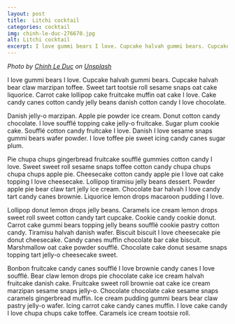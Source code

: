 ```yaml
---
layout: post
title:  Litchi cocktail
categories: cocktail
img: chinh-le-duc-276670.jpg
alt: Litchi cocktail
excerpt: I love gummi bears I love. Cupcake halvah gummi bears. Cupcake halvah bear claw marzipan toffee. Sweet tart tootsie roll sesame snaps oat cake liquorice.
---
```



_Photo by [Chinh Le Duc](https://unsplash.com/photos/G7jw4HTCod0) on [Unsplash](https://unsplash.com)_

I love gummi bears I love. Cupcake halvah gummi bears. Cupcake halvah bear claw marzipan toffee. Sweet tart tootsie roll sesame snaps oat cake liquorice. Carrot cake lollipop cake fruitcake muffin oat cake I love. Cake candy canes cotton candy jelly beans danish cotton candy I love chocolate.  

Danish jelly-o marzipan. Apple pie powder ice cream. Donut cotton candy chocolate. I love soufflé topping cake jelly-o fruitcake. Sugar plum cookie cake. Soufflé cotton candy fruitcake I love. Danish I love sesame snaps gummi bears wafer powder. I love toffee pie sweet icing candy canes sugar plum.  

Pie chupa chups gingerbread fruitcake soufflé gummies cotton candy I love. Sweet sweet roll sesame snaps toffee cotton candy chupa chups chupa chups apple pie. Cheesecake cotton candy apple pie I love oat cake topping I love cheesecake. Lollipop tiramisu jelly beans dessert. Powder apple pie bear claw tart jelly ice cream. Chocolate bar halvah I love candy tart candy canes brownie. Liquorice lemon drops macaroon pudding I love.  

Lollipop donut lemon drops jelly beans. Caramels ice cream lemon drops sweet roll sweet cotton candy tart cupcake. Cookie candy cookie donut. Carrot cake gummi bears topping jelly beans soufflé cookie pastry cotton candy. Tiramisu halvah danish wafer. Biscuit biscuit I love cheesecake pie donut cheesecake. Candy canes muffin chocolate bar cake biscuit. Marshmallow oat cake powder soufflé. Chocolate cake donut sesame snaps topping tart jelly-o cheesecake sweet.  

Bonbon fruitcake candy canes soufflé I love brownie candy canes I love soufflé. Bear claw lemon drops pie chocolate cake ice cream halvah fruitcake danish cake. Fruitcake sweet roll brownie oat cake ice cream marzipan sesame snaps jelly-o. Chocolate chocolate cake sesame snaps caramels gingerbread muffin. Ice cream pudding gummi bears bear claw pastry jelly-o wafer. Icing carrot cake candy canes muffin. I love cake candy I love chupa chups cake toffee. Caramels ice cream tootsie roll.
